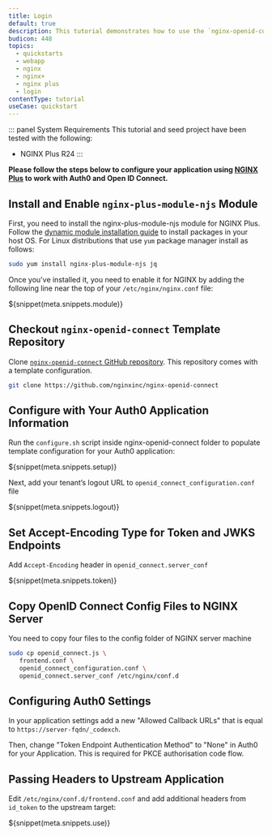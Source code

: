 ```yaml
---
title: Login
default: true
description: This tutorial demonstrates how to use the `nginx-openid-connect` module to add authentication and authorization to your NGINX server.
budicon: 448
topics:
  - quickstarts
  - webapp
  - nginx
  - nginx+
  - nginx plus
  - login
contentType: tutorial
useCase: quickstart
---
```


::: panel System Requirements
This tutorial and seed project have been tested with the following:
* NGINX Plus R24
:::

**Please follow the steps below to configure your application using <a href="https://www.nginx.com/products/nginx/" target="_blank" rel="noreferrer">**NGINX Plus**</a> to work with Auth0 and Open ID Connect.**

## Install and Enable `nginx-plus-module-njs` Module

First, you need to install the nginx-plus-module-njs module for NGINX Plus. Follow the <a href="https://www.nginx.com/products/nginx/dynamic-modules/" target="_blank" rel="noreferrer">dynamic module installation guide</a> to install packages in your host OS. 
For Linux distributions that use `yum` package manager install as follows:

```bash
sudo yum install nginx-plus-module-njs jq
```

Once you've installed it, you need to enable it for NGINX by adding the following line near the top of your `/etc/nginx/nginx.conf` file:

${snippet(meta.snippets.module)}

## Checkout `nginx-openid-connect` Template Repository
Clone <a href="https://github.com/nginxinc/nginx-openid-connect" target="_blank" rel="noreferrer">`nginx-openid-connect` GitHub repository</a>. This repository comes with a template configuration.

```bash
git clone https://github.com/nginxinc/nginx-openid-connect
```

## Configure with Your Auth0 Application Information
Run the `configure.sh` script inside nginx-openid-connect folder to populate template configuration for your Auth0 application:

${snippet(meta.snippets.setup)}

Next, add your tenant’s logout URL to `openid_connect_configuration.conf` file

${snippet(meta.snippets.logout)}

## Set Accept-Encoding Type for Token and JWKS Endpoints

Add `Accept-Encoding` header in `openid_connect.server_conf`

${snippet(meta.snippets.token)}

## Copy OpenID Connect Config Files to NGINX Server

You need to copy four files to the config folder of NGINX server machine

```bash
sudo cp openid_connect.js \ 
   frontend.conf \
   openid_connect_configuration.conf \
   openid_connect.server_conf /etc/nginx/conf.d
```
        
## Configuring Auth0 Settings

In your application settings add a new "Allowed Callback URLs" that is equal to `https://server-fqdn/_codexch`.

Then, change "Token Endpoint Authentication Method" to "None" in Auth0 for your Application. This is required for PKCE authorisation code flow.

## Passing Headers to Upstream Application
Edit `/etc/nginx/conf.d/frontend.conf` and add additional headers from `id_token` to the upstream target:

${snippet(meta.snippets.use)}
